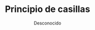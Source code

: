 ---
title: "Principio de casillas"
year: 2010
thumbnail: "assets/img/Logo-ommgto.png"
topic: "Métodos de ataque de problemas"
file: "assets/pdf/Material/Principio-de-casillas.pdf"
author: "Desconocido"
level: "Básico - Intermedio"
alttext: "Las palomas que volaron por aquí ya encontraron su lugar."
---